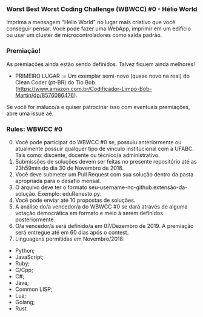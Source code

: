 ### Worst Best Worst Coding Challenge (WBWCC) #0 - Hélio World
 
Imprima a mensagem "Hélio World" no lugar mais criativo que você conseguir pensar. Você pode fazer uma WebApp, imprimir em um edifício ou usar um cluster de microcontroladores como saída padrão. 

### Premiação!

As premiações ainda estão sendo definidos. Talvez fiquem ainda melhores!

- PRIMEIRO LUGAR := Um exemplar semi-novo (quase novo na real) do Clean Coder (pt-BR) do Tio Bob. (https://www.amazon.com.br/Codificador-Limpo-Bob-Martin/dp/8576086476).

Se você for maluco/a e quiser patrocinar isso com eventuais premiações, abre uma issue aê.

### Rules: WBWCC #0

00. Você pode participar do WBWCC #0 se, possuiu anteriormente ou atualmente possuir qualquer tipo de vínculo institucional com a UFABC. Tais como: discente, docente ou técnico/a administrativo.
01. Submissões de soluções devem ser feitas no presente repositório até as 23h59min do dia 30 de Novembro de 2018.
02. Você deve submeter um Pull Request com sua solução dentro da pasta apropriada para o desafio mensal. 
03. O arquivo deve ter o formato seu-username-no-github.extensão-da-solução. Exemplo: eduRenesto.py.
04. Você pode enviar até 10 propostas de soluções. 
05. A análise do/a vencedor/a do WBWCC #0 se dará através de alguma votação democrática em formato e meio à serem definidos posteriormente.
06. O/a vencedor/a será definido/a em 07/Dezembro de 2019. A premiação será entregue até em 60 dias após o contest.
07. Linguagens permitidas em Novembro/2018:

- Python;
- JavaScript;
- Ruby;
- C/Cpp;
- C#;
- Java;
- Common LISP; 
- Lua;
- Golang;
- Rust.
